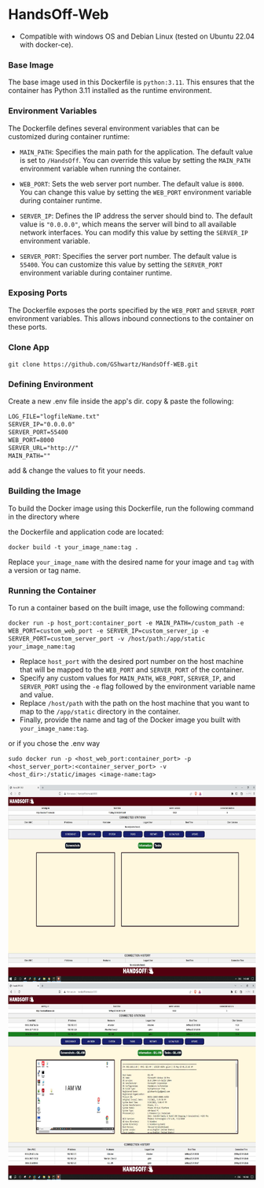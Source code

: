 # HandsOff-Web

* Compatible with windows OS and Debian Linux (tested on Ubuntu 22.04 with docker-ce).

### Base Image
The base image used in this Dockerfile is `python:3.11`. This ensures that the container has Python 3.11 installed as the runtime environment.

### Environment Variables
The Dockerfile defines several environment variables that can be customized during container runtime:

- `MAIN_PATH`: Specifies the main path for the application. The default value is set to `/HandsOff`. You can override this value by setting the `MAIN_PATH` environment variable when running the container.

- `WEB_PORT`: Sets the web server port number. The default value is `8000`. You can change this value by setting the `WEB_PORT` environment variable during container runtime.

- `SERVER_IP`: Defines the IP address the server should bind to. The default value is `"0.0.0.0"`, which means the server will bind to all available network interfaces. You can modify this value by setting the 
`SERVER_IP` environment variable.

- `SERVER_PORT`: Specifies the server port number. The default value is `55400`. You can customize this value by setting the `SERVER_PORT` environment variable during container runtime.

### Exposing Ports
The Dockerfile exposes the ports specified by the `WEB_PORT` and `SERVER_PORT` environment variables. This allows inbound connections to the container on these ports.

### Clone App
```
git clone https://github.com/GShwartz/HandsOff-WEB.git
```

### Defining Environment
Create a new .env file inside the app's dir.
copy & paste the following:
```
LOG_FILE="logfileName.txt"
SERVER_IP="0.0.0.0"
SERVER_PORT=55400
WEB_PORT=8000
SERVER_URL="http://"
MAIN_PATH=""
```
add & change the values to fit your needs.

### Building the Image
To build the Docker image using this Dockerfile, run the following command in the directory where

the Dockerfile and application code are located:
```
docker build -t your_image_name:tag .
```
Replace `your_image_name` with the desired name for your image and `tag` with a version or tag name.

### Running the Container
To run a container based on the built image, use the following command:
```
docker run -p host_port:container_port -e MAIN_PATH=/custom_path -e WEB_PORT=custom_web_port -e SERVER_IP=custom_server_ip -e SERVER_PORT=custom_server_port -v /host/path:/app/static your_image_name:tag
```
- Replace `host_port` with the desired port number on the host machine that will be mapped to the `WEB_PORT` and `SERVER_PORT` of the container.
- Specify any custom values for `MAIN_PATH`, `WEB_PORT`, `SERVER_IP`, and `SERVER_PORT` using the `-e` flag followed by the environment variable name and value.
- Replace `/host/path` with the path on the host machine that you want to map to the `/app/static` directory in the container.
- Finally, provide the name and tag of the Docker image you built with `your_image_name:tag`.

or if you chose the .env way
```
sudo docker run -p <host_web_port:container_port> -p <host_server_port>:<container_server_port> -v <host_dir>:/static/images <image-name:tag>
```



<img src="https://github.com/GShwartz/HandsOff-WEB/blob/main/src/01-startup.JPG?raw=true" alt="Startup" width="600" height="400">

<img src="https://github.com/GShwartz/HandsOff-WEB/blob/main/src/02-connected_stations.JPG" alt="Startup" width="600" height="400">
